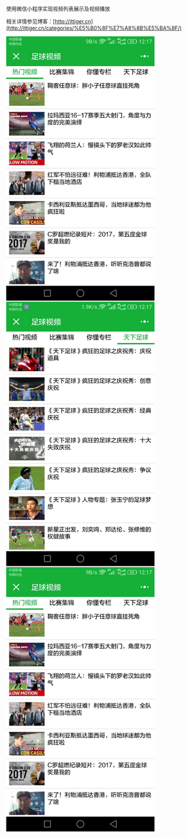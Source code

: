 使用微信小程序实现视频列表展示及视频播放

相关详情参见博客：[http://ittiger.cn](http://ittiger.cn/categories/%E5%B0%8F%E7%A8%8B%E5%BA%8F/)

<img src="/screenshots/1.jpg" width="400">

<img src="/screenshots/2.jpg" width="400">

<img src="/screenshots/1.jpg" width="400">



